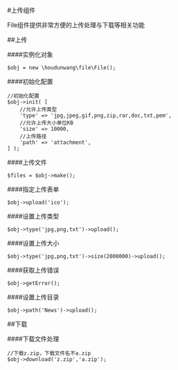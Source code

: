 #上传组件

File组件提供非常方便的上传处理与下载等相关功能

##上传

####实例化对象
```
$obj = new \houdunwang\file\File();
```

####初始化配置

```
//初始化配置
$obj->init( [
	//允许上传类型
	'type' => 'jpg,jpeg,gif,png,zip,rar,doc,txt,pem',
	//允许上传大小单位KB
	'size' => 10000,
	//上传路径
	'path' => 'attachment',
] );
```

####上传文件

```
$files = $obj->make();
```

####指定上传表单

```
$obj->upload('ico');
```
####设置上传类型

```
$obj->type('jpg,png,txt')->upload();
```

####设置上传大小

```
$obj->type('jpg,png,txt')->size(2000000)->upload();
```

####获取上传错误

```
$obj->getError();
```

####设置上传目录

```
$obj->path('News')->upload();
```

##下载

####下载文件处理
```
//下载z.zip，下载文件名不a.zip
$obj->download('z.zip','a.zip');
```